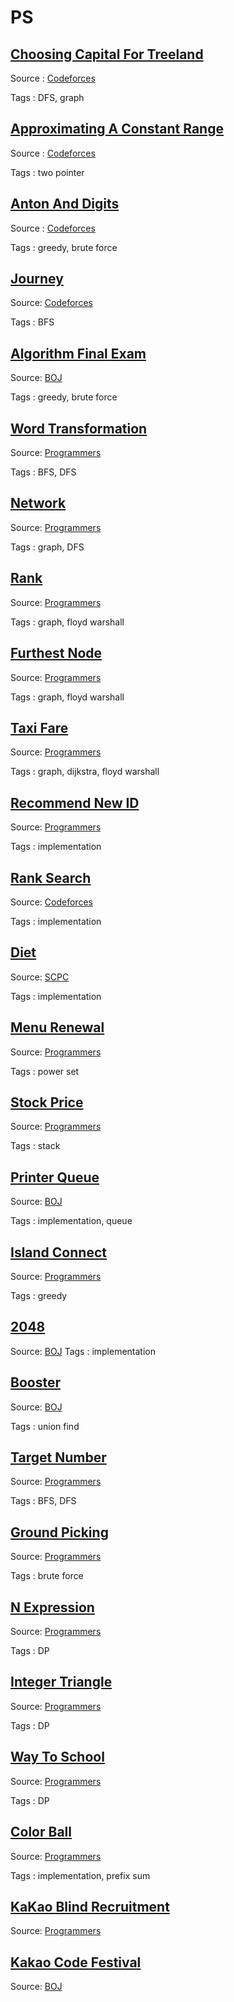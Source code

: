 # PS

## [Choosing Capital For Treeland](https://github.com/hyunmindev/PS_Choosing-Capital-For-Treeland)
Source : [Codeforces](https://codeforces.com/problemset/problem/219/d)

Tags : DFS, graph

## [Approximating A Constant Range](https://github.com/hyunmindev/PS_Anton-And-Digits)
Source : [Codeforces](https://codeforces.com/problemset/problem/602/B)

Tags : two pointer

## [Anton And Digits](https://github.com/hyunmindev/PS_Anton-And-Digits)
Source : [Codeforces](https://codeforces.com/problemset/problem/734/B)

Tags : greedy, brute force

## [Journey](https://github.com/hyunmindev/PS_Journey)
Source: [Codeforces](https://codeforces.com/problemset/problem/839/C)

Tags : BFS

## [Algorithm Final Exam](https://github.com/hyunmindev/PS_Algorithm-Final-Exam)
Source: [BOJ](https://www.acmicpc.net/problem/10424)

Tags : greedy, brute force

## [Word Transformation](https://github.com/hyunmindev/PS_Word-Transformation)
Source: [Programmers](https://programmers.co.kr/learn/courses/30/lessons/43163)

Tags : BFS, DFS

## [Network](https://github.com/hyunmindev/PS_Network)
Source: [Programmers](https://programmers.co.kr/learn/courses/30/lessons/43162)


Tags : graph, DFS

## [Rank](https://github.com/hyunmindev/PS_Rank)
Source: [Programmers](https://programmers.co.kr/learn/courses/30/lessons/49191)

Tags : graph, floyd warshall

## [Furthest Node](https://github.com/hyunmindev/PS_Furthest-Node)
Source: [Programmers](https://programmers.co.kr/learn/courses/30/lessons/49189)

Tags : graph, floyd warshall

## [Taxi Fare](https://github.com/hyunmindev/PS_Taxi-Fare)
Source: [Programmers](https://programmers.co.kr/learn/courses/30/lessons/72413)

Tags : graph, dijkstra, floyd warshall

## [Recommend New ID](https://github.com/hyunmindev/PS_Recommend-New-ID)
Source: [Programmers](https://programmers.co.kr/learn/courses/30/lessons/72410)

Tags : implementation

## [Rank Search](https://github.com/hyunmindev/PS_Rank-Search)
Source: [Codeforces](https://programmers.co.kr/learn/courses/30/lessons/72412)

Tags : implementation

## [Diet](https://github.com/hyunmindev/PS_Diet)
Source: [SCPC](https://www.codeground.org)

Tags : implementation

## [Menu Renewal](https://github.com/hyunmindev/PS_Menu-Renewal)
Source: [Programmers](https://programmers.co.kr/learn/courses/30/lessons/72411)

Tags : power set

## [Stock Price](https://github.com/hyunmindev/PS_Stock-Price)
Source: [Programmers](https://programmers.co.kr/learn/courses/30/lessons/42584)

Tags : stack

## [Printer Queue](https://github.com/hyunmindev/PS_Printer-Queue)
Source: [BOJ](https://www.acmicpc.net/problem/1966)

Tags : implementation, queue

## [Island Connect](https://github.com/hyunmindev/PS_Island-Connect)
Source: [Programmers](https://programmers.co.kr/learn/courses/30/lessons/42861)

Tags : greedy

## [2048](https://github.com/hyunmindev/PS_2048)
Source: [BOJ](https://www.acmicpc.net/problem/12100)
Tags : implementation

## [Booster](https://github.com/hyunmindev/PS_Booster)
Source: [BOJ](https://www.acmicpc.net/problem/15955)

Tags : union find

## [Target Number](https://github.com/hyunmindev/PS_Target-Number)
Source: [Programmers](https://programmers.co.kr/learn/courses/30/lessons/43165)

Tags : BFS, DFS

## [Ground Picking](https://github.com/hyunmindev/PS_Ground-Picking)
Source: [Programmers](https://programmers.co.kr/learn/courses/30/lessons/12913)

Tags : brute force

## [N Expression](https://github.com/hyunmindev/PS_N-Expression)
Source: [Programmers](https://programmers.co.kr/learn/courses/30/lessons/42895)

Tags : DP

## [Integer Triangle](https://github.com/hyunmindev/PS_Integer-Triangle)
Source: [Programmers](https://programmers.co.kr/learn/courses/30/lessons/43105)

Tags : DP

## [Way To School](https://github.com/hyunmindev/PS_Way-To-School)
Source: [Programmers](https://programmers.co.kr/learn/courses/30/lessons/42898)

Tags : DP

## [Color Ball](https://github.com/hyunmindev/PS_Color-Ball)
Source: [Programmers](https://www.acmicpc.net/problem/10800)

Tags : implementation, prefix sum

## [KaKao Blind Recruitment](https://github.com/hyunmindev/PS_Kakao-Blind-Recruitment)
Source: [Programmers](https://programmers.co.kr/learn/challenges?tab=all_challenges)


## [Kakao Code Festival](https://github.com/hyunmindev/PS_Kakao-Code-Festival)
Source: [BOJ](https://www.acmicpc.net/category/detail/1897)

